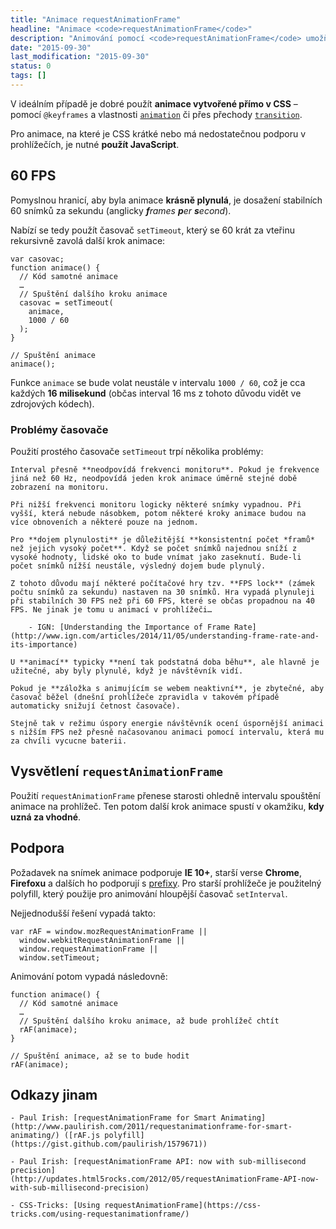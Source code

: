 ```yaml
---
title: "Animace requestAnimationFrame"
headline: "Animace <code>requestAnimationFrame</code>"
description: "Animování pomocí <code>requestAnimationFrame</code> umožňuje vytvářet plynulejší a méně náročné animace."
date: "2015-09-30"
last_modification: "2015-09-30"
status: 0
tags: []
---
```


V ideálním případě je dobré použít **animace vytvořené přímo v CSS** – pomocí `@keyframes` a vlastnosti [`animation`](/animation) či přes přechody [`transition`](/transition).

Pro animace, na které je CSS krátké nebo má nedostatečnou podporu v prohlížečích, je nutné **použít JavaScript**.

## 60 FPS

Pomyslnou hranicí, aby byla animace **krásně plynulá**, je dosažení stabilních 60 snímků za sekundu (anglicky ***f**rames **p**er **s**econd*).

Nabízí se tedy použít časovač `setTimeout`, který se 60 krát za vteřinu rekursivně zavolá další krok animace:

```
var casovac;
function animace() {
  // Kód samotné animace
  …
  // Spuštění dalšího kroku animace
  casovac = setTimeout(
    animace,
    1000 / 60
  );
}

// Spuštění animace
animace();
```

Funkce `animace` se bude volat neustále v intervalu `1000 / 60`, což je cca každých **16 milisekund** (občas interval 16 ms z tohoto důvodu vidět ve zdrojových kódech).

### Problémy časovače

Použití prostého časovače `setTimeout` trpí několika problémy:

    Interval přesně **neodpovídá frekvenci monitoru**. Pokud je frekvence jiná než 60 Hz, neodpovídá jeden krok animace úměrně stejné době zobrazení na monitoru.

    Při nižší frekvenci monitoru logicky některé snímky vypadnou. Při vyšší, která nebude násobkem, potom některé kroky animace budou na více obnoveních a některé pouze na jednom.

    Pro **dojem plynulosti** je důležitější **konsistentní počet *framů* než jejich vysoký počet**. Když se počet snímků najednou sníží z vysoké hodnoty, lidské oko to bude vnímat jako zaseknutí. Bude-li počet snímků nížší neustále, výsledný dojem bude plynulý.

    Z tohoto důvodu mají některé počítačové hry tzv. **FPS lock** (zámek počtu snímků za sekundu) nastaven na 30 snímků. Hra vypadá plynuleji při stabilních 30 FPS než při 60 FPS, které se občas propadnou na 40 FPS. Ne jinak je tomu u animací v prohlížeči…

        - IGN: [Understanding the Importance of Frame Rate](http://www.ign.com/articles/2014/11/05/understanding-frame-rate-and-its-importance)

    U **animací** typicky **není tak podstatná doba běhu**, ale hlavně je užitečné, aby byly plynulé, když je návštěvník vidí.

    Pokud je **záložka s animujícím se webem neaktivní**, je zbytečné, aby časovač běžel (dnešní prohlížeče zpravidla v takovém případě automaticky snižují četnost časovače).

    Stejně tak v režimu úspory energie návštěvník ocení úspornější animaci s nižším FPS než přesně načasovanou animaci pomocí intervalu, která mu za chvíli vycucne baterii.

## Vysvětlení `requestAnimationFrame`

Použití `requestAnimationFrame` přenese starosti ohledně intervalu spouštění animace na prohlížeč. Ten potom další krok animace spustí v okamžiku, **kdy uzná za vhodné**.

## Podpora

Požadavek na snímek animace podporuje **IE 10+**, starší verse **Chrome**, **Firefoxu** a dalších ho podporují s [prefixy](/css-prefixy). Pro starší prohlížeče je použitelný polyfill, který použije pro animování hloupější časovač `setInterval`.

Nejjednodušší řešení vypadá takto:

```
var rAF = window.mozRequestAnimationFrame ||
  window.webkitRequestAnimationFrame ||
  window.requestAnimationFrame || 
  window.setTimeout;
```

Animování potom vypadá následovně:

```
function animace() {
  // Kód samotné animace
  …
  // Spuštění dalšího kroku animace, až bude prohlížeč chtít
  rAF(animace);
}

// Spuštění animace, až se to bude hodit
rAF(animace);
```

## Odkazy jinam

    - Paul Irish: [requestAnimationFrame for Smart Animating](http://www.paulirish.com/2011/requestanimationframe-for-smart-animating/) ([rAF.js polyfill](https://gist.github.com/paulirish/1579671))

    - Paul Irish: [requestAnimationFrame API: now with sub-millisecond precision](http://updates.html5rocks.com/2012/05/requestAnimationFrame-API-now-with-sub-millisecond-precision)

    - CSS-Tricks: [Using requestAnimationFrame](https://css-tricks.com/using-requestanimationframe/)